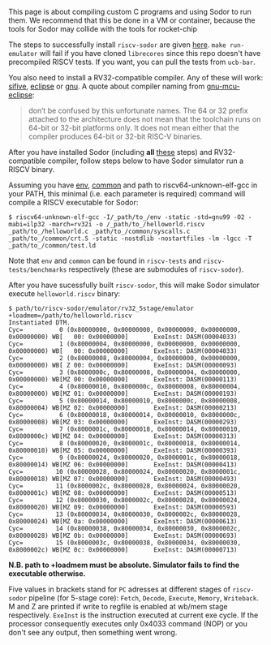 This page is about compiling custom C programs and using Sodor to run them.
We recommend that this be done in a VM or container, because the tools for Sodor may collide with the tools for rocket-chip
 
The steps to successfully install `riscv-sodor` are given [here](https://github.com/librecores/riscv-sodor).
`make run-emulator` will fail if you have cloned `librecores` since this repo doesn't have precompiled RISCV tests. If you want, you can pull the tests from `ucb-bar`.

You also need to install a RV32-compatible compiler. Any of these will work: [sifive](https://github.com/librecores/riscv-sodor#alternative), [eclipse](https://gnu-mcu-eclipse.github.io/toolchain/riscv/) or [gnu](https://github.com/cliffordwolf/picorv32#building-a-pure-rv32i-toolchain). A quote about compiler naming from [gnu-mcu-eclipse](https://gnu-mcu-eclipse.github.io/toolchain/riscv/): 
>don’t be confused by this unfortunate names. The 64 or 32 prefix attached to the architecture does not mean that the toolchain runs on 64-bit or 32-bit platforms only. It does not mean either that the compiler produces 64-bit or 32-bit RISC-V binaries.

After you have installed Sodor (including **all** [these](https://github.com/librecores/riscv-sodor#building-the-processor-emulators) steps) and RV32-compatible compiler, follow steps below to have Sodor simulator run a RISCV binary.


Assuming you have [env](https://github.com/riscv/riscv-test-env/tree/master), [common](https://github.com/ucb-bar/riscv-benchmarks/tree/master/common) and path to riscv64-unknown-elf-gcc in your PATH, this minimal (i.e. each parameter is required) command will compile a RISCV executable for Sodor:

    $ riscv64-unknown-elf-gcc -I/_path/to_/env -static -std=gnu99 -O2 -mabi=ilp32 -march=rv32i -o /_path/to_/helloworld.riscv _path/to_/helloworld.c _path/to_/common/syscalls.c _path/to_/common/crt.S -static -nostdlib -nostartfiles -lm -lgcc -T _path/to_/common/test.ld

Note that `env` and `common` can be found in `riscv-tests` and `riscv-tests/benchmarks` respectively (these are submodules of `riscv-sodor`).

After you have sucessfully built `riscv-sodor`, this will make Sodor simulator execute `helloworld.riscv` binary:

    $ path/to/riscv-sodor/emulator/rv32_5stage/emulator +loadmem=/path/to/helloworld.riscv
    Instantiated DTM.
    Cyc=          0 (0x80000000, 0x00000000, 0x00000000, 0x00000000, 0x00000000) WB[   00: 0x00000000]       ExeInst: DASM(00004033)
    Cyc=          1 (0x80000004, 0x80000000, 0x00000000, 0x00000000, 0x00000000) WB[   00: 0x00000000]       ExeInst: DASM(00004033)
    Cyc=          2 (0x80000008, 0x80000004, 0x80000000, 0x00000000, 0x00000000) WB[ Z 00: 0x00000000]       ExeInst: DASM(00000093)
    Cyc=          3 (0x8000000c, 0x80000008, 0x80000004, 0x80000000, 0x00000000) WB[MZ 00: 0x00000000]       ExeInst: DASM(00000113)
    Cyc=          4 (0x80000010, 0x8000000c, 0x80000008, 0x80000004, 0x80000000) WB[MZ 01: 0x00000000]       ExeInst: DASM(00000193)
    Cyc=          5 (0x80000014, 0x80000010, 0x8000000c, 0x80000008, 0x80000004) WB[MZ 02: 0x00000000]       ExeInst: DASM(00000213)
    Cyc=          6 (0x80000018, 0x80000014, 0x80000010, 0x8000000c, 0x80000008) WB[MZ 03: 0x00000000]       ExeInst: DASM(00000293)
    Cyc=          7 (0x8000001c, 0x80000018, 0x80000014, 0x80000010, 0x8000000c) WB[MZ 04: 0x00000000]       ExeInst: DASM(00000313)
    Cyc=          8 (0x80000020, 0x8000001c, 0x80000018, 0x80000014, 0x80000010) WB[MZ 05: 0x00000000]       ExeInst: DASM(00000393)
    Cyc=          9 (0x80000024, 0x80000020, 0x8000001c, 0x80000018, 0x80000014) WB[MZ 06: 0x00000000]       ExeInst: DASM(00000413)
    Cyc=         10 (0x80000028, 0x80000024, 0x80000020, 0x8000001c, 0x80000018) WB[MZ 07: 0x00000000]       ExeInst: DASM(00000493)
    Cyc=         11 (0x8000002c, 0x80000028, 0x80000024, 0x80000020, 0x8000001c) WB[MZ 08: 0x00000000]       ExeInst: DASM(00000513)
    Cyc=         12 (0x80000030, 0x8000002c, 0x80000028, 0x80000024, 0x80000020) WB[MZ 09: 0x00000000]       ExeInst: DASM(00000593)
    Cyc=         13 (0x80000034, 0x80000030, 0x8000002c, 0x80000028, 0x80000024) WB[MZ 0a: 0x00000000]       ExeInst: DASM(00000613)
    Cyc=         14 (0x80000038, 0x80000034, 0x80000030, 0x8000002c, 0x80000028) WB[MZ 0b: 0x00000000]       ExeInst: DASM(00000693)
    Cyc=         15 (0x8000003c, 0x80000038, 0x80000034, 0x80000030, 0x8000002c) WB[MZ 0c: 0x00000000]       ExeInst: DASM(00000713)

**N.B. path to +loadmem must be absolute. Simulator fails to find the executable otherwise.**

Five values in brackets stand for `PC` adresses at different stages of `riscv-sodor` pipeline (for 5-stage core): `Fetch`, `Decode`, `Execute`, `Memory`, `Writeback`. M and Z are printed if write to regfile is enabled at wb/mem stage respectively. `ExeInst` is the instruction executed at current exe cycle. If the processor consequently executes only 0x4033 command (NOP) or you don't see any output, then something went wrong.